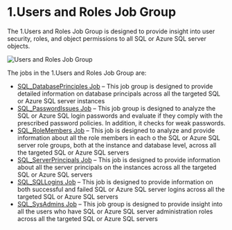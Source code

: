 # 1.Users and Roles Job Group

The 1.Users and Roles Job Group is designed to provide insight into user security, roles, and object
permissions to all SQL or Azure SQL server objects.

![Users and Roles Job Group](/img/product_docs/accessanalyzer/12.0/solutions/databases/sql/usersroles/sqljobgroup22.webp)

The jobs in the 1.Users and Roles Job Group are:

- [SQL_DatabasePrinciples Job](/docs/accessanalyzer/12.0/solutions/databases/sql/usersroles/sql_databaseprinciples.md) – This job group is designed to provide
  detailed information on database principals across all the targeted SQL or Azure SQL server
  instances
- [SQL_PasswordIssues Job](/docs/accessanalyzer/12.0/solutions/databases/sql/usersroles/sql_passwordissues.md) – This job group is designed to analyze the SQL or
  Azure SQL login passwords and evaluate if they comply with the prescribed password policies. In
  addition, it checks for weak passwords.
- [SQL_RoleMembers Job](/docs/accessanalyzer/12.0/solutions/databases/sql/usersroles/sql_rolemembers.md) – This job is designed to analyze and provide
  information about all the role members in each o the SQL or Azure SQL server role groups, both at
  the instance and database level, across all the targeted SQL or Azure SQL servers
- [SQL_ServerPrincipals Job](/docs/accessanalyzer/12.0/solutions/databases/sql/usersroles/sql_serverprincipals.md) – This job is designed to provide information
  about all the server principals on the instances across all the targeted SQL or Azure SQL servers
- [SQL_SQLLogins Job](/docs/accessanalyzer/12.0/solutions/databases/sql/usersroles/sql_sqllogins.md) – This job is designed to provide information on both
  successful and failed SQL or Azure SQL server logins across all the targeted SQL or Azure SQL
  servers
- [SQL_SysAdmins Job](/docs/accessanalyzer/12.0/solutions/databases/sql/usersroles/sql_sysadmins.md) – This job group is designed to provide insight into all the
  users who have SQL or Azure SQL server administration roles across all the targeted SQL or Azure
  SQL servers
